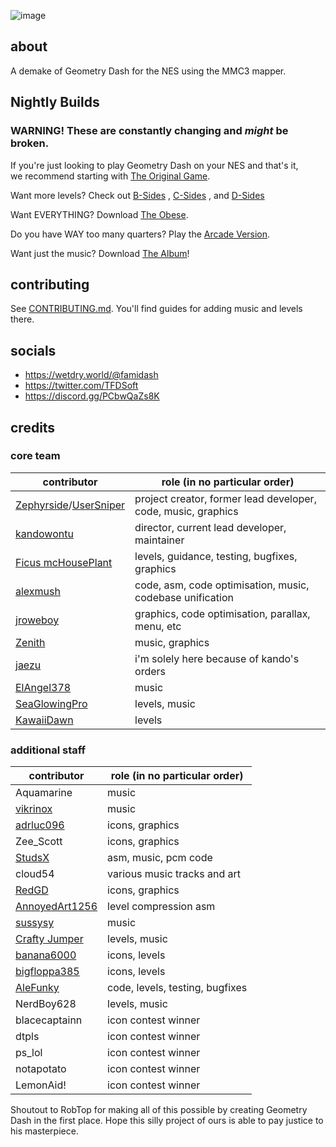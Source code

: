 ![image](https://github.com/user-attachments/assets/ad35e664-ddb0-45d6-b716-8ff3e80df00b)
## about

A demake of Geometry Dash for the NES using the MMC3 mapper.

## Nightly Builds

### WARNING! These are constantly changing and *might* be broken.

If you're just looking to play Geometry Dash on your NES and that's it,\
we recommend starting with [The Original Game](https://nightly.link/tfdsoft/famidash/workflows/main/main/famidash.main.nes.zip).

Want more levels? Check out 
[B-Sides](https://nightly.link/tfdsoft/famidash/workflows/main/main/famidash.b-sides.nes.zip) 
, 
[C-Sides](https://nightly.link/tfdsoft/famidash/workflows/main/main/famidash.c-sides.nes.zip)
, and
[D-Sides](https://nightly.link/tfdsoft/famidash/workflows/main/main/famidash.c-sides.nes.zip)

Want EVERYTHING? Download
[The Obese](https://nightly.link/tfdsoft/famidash/workflows/main/main/famidash.huge.nes.zip).

Do you have WAY too many quarters? Play the [Arcade Version](https://nightly.link/tfdsoft/famidash/workflows/main/main/famidash.vs-sys.nes.zip).

Want just the music? Download [The Album](https://nightly.link/tfdsoft/famidash/workflows/main/famidash-the-album/famidash.nes.zip)!

## contributing

See [CONTRIBUTING.md](CONTRIBUTING.md). You'll find guides for adding music and levels there.

## socials

- https://wetdry.world/@famidash
- https://twitter.com/TFDSoft
- https://discord.gg/PCbwQaZs8K

## credits
### core team

|contributor|role (in no particular order)|
|---|---|
|[Zephyrside](https://github.com/zephyrside)/[UserSniper](https://github.com/usersniper)|project creator, former lead developer, code, music, graphics|
|[kandowontu](https://github.com/kandowontu)|director, current lead developer, maintainer|
|[Ficus mcHousePlant](https://github.com/FicusmcHousePlant)|levels, guidance, testing, bugfixes, graphics|
|[alexmush](https://github.com/ADM228)|code, asm, code optimisation, music, codebase unification|
|[jroweboy](https://github.com/jroweboy)|graphics, code optimisation, parallax, menu, etc|
|[Zenith](https://github.com/ZenithNeko)|music, graphics|
|[jaezu](https://github.com/jaezudev)|i'm solely here because of kando's orders|
|[ElAngel378](https://github.com/ElAngel378)|music|
|[SeaGlowingPro](https://github.com/SeaGlowingPro)|levels, music|
|[KawaiiDawn](https://github.com/Astroclimber26)|levels|

### additional staff

|contributor|role (in no particular order)|
|---|---|
|Aquamarine|music|
|[vikrinox](https://github.com/Vickerinox)|music|
|[adrluc096](https://github.com/123456oil)|icons, graphics|
|Zee_Scott|icons, graphics|
|[StudsX](https://github.com/smbhacks)|asm, music, pcm code|
|cloud54|various music tracks and art|
|[RedGD](https://github.com/RedGeometryDash)|icons, graphics|
|[AnnoyedArt1256](https://github.com/AnnoyedArt1256)|level compression asm|
|[sussysy](https://github.com/VECTREX45)|music|
|[Crafty Jumper](https://github.com/Crafty-Jumper)|levels, music|
|[banana6000](https://github.com/xXFamidashFan69Xx)|icons, levels|
|[bigfloppa385](https://github.com/Nintendo-Bro385)|icons, levels|
|[AleFunky](https://github.com/AleFunky)|code, levels, testing, bugfixes|
|NerdBoy628|levels, music|
|blacecaptainn|icon contest winner|
|dtpls|icon contest winner|
|ps_lol|icon contest winner|
|notapotato|icon contest winner|
|LemonAid!|icon contest winner|

Shoutout to RobTop for making all of this possible by creating Geometry Dash in the first place. Hope this silly project of ours is able to pay justice to his masterpiece.
